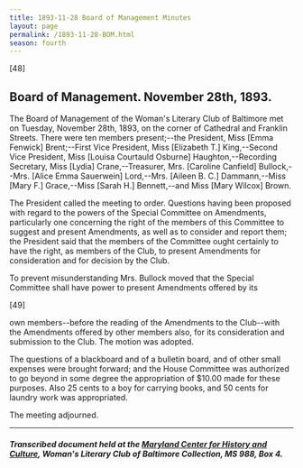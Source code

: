 ```yaml
---
title: 1893-11-28 Board of Management Minutes
layout: page
permalink: /1893-11-28-BOM.html
season: fourth
---
```


<style>
    #maincontent{
        font-size:1.4em;
    }
</style>
[48]

## Board of Management. November 28th, 1893. 

The Board of Management of the Woman's Literary Club of Baltimore met on Tuesday, November 28th, 1893, on the corner of Cathedral and Franklin Streets. There were ten members present;--the President, Miss [Emma Fenwick] Brent;--First Vice President, Miss [Elizabeth T.] King,--Second Vice President, Miss [Louisa Courtauld Osburne] Haughton,--Recording Secretary, Miss [Lydia] Crane,--Treasurer, Mrs. [Caroline Canfield] Bullock,--Mrs. [Alice Emma Sauerwein] Lord,--Mrs. [Aileen B. C.] Dammann,--Miss [Mary F.] Grace,--Miss [Sarah H.] Bennett,--and Miss [Mary Wilcox] Brown.

The President called the meeting to order. Questions having been proposed with regard to the powers of the Special Committee on Amendments, particularly one concerning the right of the members of this Committee to suggest and present Amendments, as well as to consider and report them; the President said that the members of the Committee ought certainly to have the right, as members of the Club, to present Amendments for consideration and for decision by the Club.

To prevent misunderstanding Mrs. Bullock moved that the Special Committee shall have power to present Amendments offered by its

[49]

own members--before the reading of the Amendments to the Club--with the Amendments offered by other members also, for its consideration and submission to the Club. The motion was adopted.

The questions of a blackboard and of a bulletin board, and of other small expenses were brought forward; and the House Committee was authorized to go beyond in some degree the appropriation of $10.00 made for these purposes. Also 25 cents to a boy for carrying books, and 50 cents for laundry work was appropriated.

The meeting adjourned.

<hr>

##### Transcribed document held at the [Maryland Center for History and Culture](http://mdhs.org/), Woman's Literary Club of Baltimore Collection, MS 988, Box 4. 